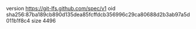 version https://git-lfs.github.com/spec/v1
oid sha256:87ba189cb890d135dea85fcffdcb356996c29ca80688d2b3ab97a5d011b1f8c4
size 4496
